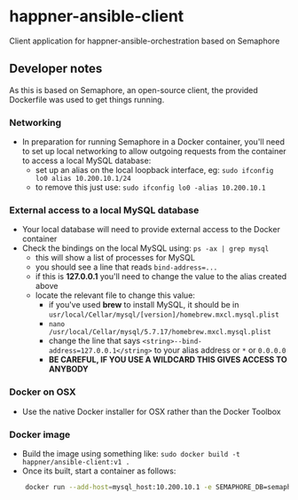 # happner-ansible-client
Client application for happner-ansible-orchestration based on Semaphore

## Developer notes

As this is based on Semaphore, an open-source client, the provided Dockerfile was used to get things running.

### Networking
- In preparation for running Semaphore in a Docker container, you'll need to set up local networking to allow outgoing
 requests from the container to access a local MySQL database:
    - set up an alias on the local loopback interface, eg: 
`sudo ifconfig lo0 alias 10.200.10.1/24`
    - to remove this just use: 
`sudo ifconfig lo0 -alias 10.200.10.1`

### External access to a local MySQL database
- Your local database will need to provide external access to the Docker container
- Check the bindings on the local MySQL using: 
`ps -ax | grep mysql`
    - this will show a list of processes for MySQL
    - you should see a line that reads `bind-address=...`
    - if this is __127.0.0.1__ you'll need to change the value to the alias created above
    - locate the relevant file to change this value:
        - if you've used __brew__ to install MySQL, it should be in `usr/local/Cellar/mysql/[version]/homebrew.mxcl.mysql.plist`
        - `nano /usr/local/Cellar/mysql/5.7.17/homebrew.mxcl.mysql.plist`
        - change the line that says `<string>--bind-address=127.0.0.1</string>` to your alias address or `*` or `0.0.0.0`
        - __BE CAREFUL, IF YOU USE A WILDCARD THIS GIVES ACCESS TO ANYBODY__

### Docker on OSX
- Use the native Docker installer for OSX rather than the Docker Toolbox

### Docker image
- Build the image using something like:
`sudo docker build -t happner/ansible-client:v1 .`
- Once its built, start a container as follows:
    
```bash
    docker run --add-host=mysql_host:10.200.10.1 -e SEMAPHORE_DB=semaphore -e SEMAPHORE_DB_HOST=mysql_host -e  SEMAPHORE_DB_USER=semaphore_user -e SEMAPHORE_DB_PASS=password -it --rm happner/ansible-client:v1`
```
